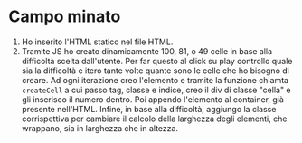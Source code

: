 # Campo minato

1. Ho inserito l'HTML statico nel file HTML.
2. Tramite JS ho creato dinamicamente 100, 81, o 49 celle in base alla difficoltà scelta dall'utente. Per far questo al click su play controllo quale sia la difficoltà e itero tante volte quante sono le celle che ho bisogno di creare. Ad ogni iterazione creo l'elemento e tramite la funzione chiamta `createCell` a cui passo tag, classe e indice, creo il div di classe "cella" e gli inserisco il numero dentro. Poi appendo l'elemento al container, già presente nell'HTML. Infine, in base alla difficoltà, aggiungo la classe corrispettiva per cambiare il calcolo della larghezza degli elementi, che wrappano, sia in larghezza che in altezza.
